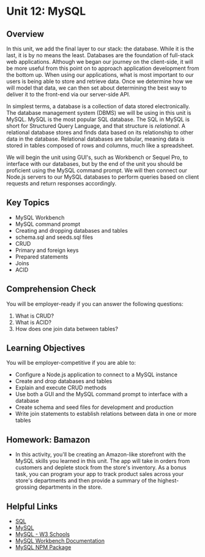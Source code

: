 # Unit 12: MySQL

## Overview

In this unit, we add the final layer to our stack: the database. While it is the last, it is by no means the least. Databases are the foundation of full-stack web applications. Although we began our journey on the client-side, it will be more useful from this point on to approach application development from the bottom up. When using our applications, what is most important to our users is being able to store and retrieve data. Once we determine how we will model that data, we can then set about determining the best way to deliver it to the front-end via our server-side API.

In simplest terms, a database is a collection of data stored electronically. The database management system (DBMS) we will be using in this unit is MySQL. MySQL is the most popular SQL database. The SQL in MySQL is short for Structured Query Language, and that structure is _relational_. A relational database stores and finds data based on its relationship to other data in the database. Relational databases are tabular, meaning data is stored in tables composed of rows and columns, much like a spreadsheet.

We will begin the unit using GUI's, such as Workbench or Sequel Pro, to interface with our databases, but by the end of the unit you should be proficient using the MySQL command prompt. We will then connect our Node.js servers to our MySQL databases to perform queries based on client requests and return responses accordingly.

## Key Topics

- MySQL Workbench
- MySQL command prompt
- Creating and dropping databases and tables
- schema.sql and seeds.sql files
- CRUD
- Primary and foreign keys
- Prepared statements
- Joins
- ACID

## Comprehension Check

You will be employer-ready if you can answer the following questions:

1. What is CRUD?
2. What is ACID?
3. How does one join data between tables?

## Learning Objectives

You will be employer-competitive if you are able to:

- Configure a Node.js application to connect to a MySQL instance
- Create and drop databases and tables
- Explain and execute CRUD methods
- Use both a GUI and the MySQL command prompt to interface with a database
- Create schema and seed files for development and production
- Write join statements to establish relations between data in one or more tables

## Homework: Bamazon

- In this activity, you'll be creating an Amazon-like storefront with the MySQL skills you learned in this unit. The app will take in orders from customers and deplete stock from the store's inventory. As a bonus task, you can program your app to track product sales across your store's departments and then provide a summary of the highest-grossing departments in the store.

## Helpful Links

- [SQL](https://en.wikipedia.org/wiki/SQL)
- [MySQL](https://en.wikipedia.org/wiki/MySQL)
- [MySQL - W3 Schools](http://www.w3schools.com/sql/)
- [MySQL Workbench Documentation](http://dev.mysql.com/doc/workbench/en/)
- [MySQL NPM Package](https://www.npmjs.com/package/mysql)
